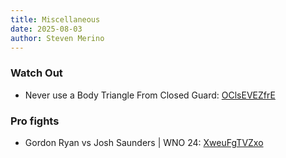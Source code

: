 ```yaml
---
title: Miscellaneous
date: 2025-08-03
author: Steven Merino
---
```

### Watch Out

-   Never use a Body Triangle From Closed Guard: [OClsEVEZfrE](http://127.0.0.1:8080/watch?v=OClsEVEZfrE)

### Pro fights

-   Gordon Ryan vs Josh Saunders | WNO 24: [XweuFgTVZxo](https://127.0.0.1:8080/watch?v=XweuFgTVZxo)
